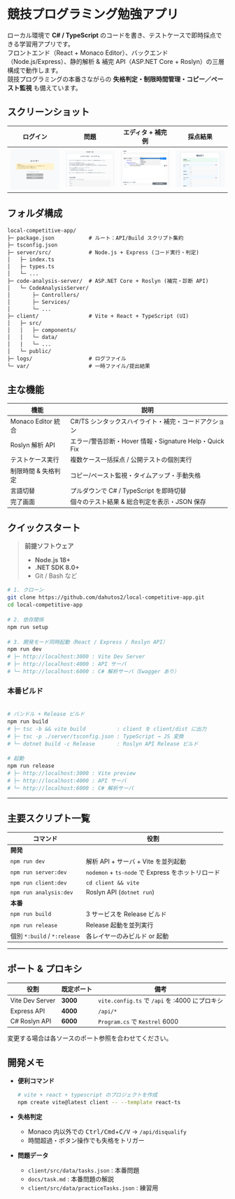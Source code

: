 # 競技プログラミング勉強アプリ

ローカル環境で **C# / TypeScript** のコードを書き、テストケースで即時採点できる学習用アプリです。  
フロントエンド（React + Monaco Editor）、バックエンド（Node.js/Express）、静的解析 & 補完 API（ASP.NET Core + Roslyn）の三層構成で動作します。  
競技プログラミングの本番さながらの **失格判定・制限時間管理・コピー／ペースト監視** も備えています。

## スクリーンショット

| ログイン                    | 問題                   | エディタ + 補完例            | 採点結果                     |
| --------------------------- | ---------------------- | ---------------------------- | ---------------------------- |
| ![ログイン](docs/login.png) | ![問題](docs/quiz.png) | ![エディタ](docs/editor.png) | ![採点結果](docs/result.png) |

## フォルダ構成

```text
local-competitive-app/
├─ package.json           # ルート：API/Build スクリプト集約
├─ tsconfig.json
├─ server/src/            # Node.js + Express (コード実行・判定)
│   ├─ index.ts
│   ├─ types.ts
│   └─ ...
├─ code-analysis-server/  # ASP.NET Core + Roslyn (補完・診断 API)
│   └─ CodeAnalysisServer/
│       ├─ Controllers/
│       ├─ Services/
│       └─ ...
├─ client/                # Vite + React + TypeScript (UI)
│   ├─ src/
│   │   ├─ components/
│   │   └─ data/
│   |   └─ ...
│   └─ public/
├─ logs/                  # ログファイル
└─ var/                   # 一時ファイル/提出結果
```

## 主な機能

| 機能                | 説明                                                   |
| ------------------- | ------------------------------------------------------ |
| Monaco Editor 統合  | C#/TS シンタックスハイライト・補完・コードアクション   |
| Roslyn 解析 API     | エラー/警告診断・Hover 情報・Signature Help・Quick Fix |
| テストケース実行    | 複数ケース一括採点 / 公開テストの個別実行              |
| 制限時間 & 失格判定 | コピー/ペースト監視・タイムアップ・手動失格            |
| 言語切替            | プルダウンで C# / TypeScript を即時切替                |
| 完了画面            | 個々のテスト結果 & 総合判定を表示・JSON 保存           |

## クイックスタート

> **前提ソフトウェア**
>
> * **Node.js 18+**
> * **.NET SDK 8.0+**
> * Git / Bash など

```bash
# 1. クローン
git clone https://github.com/dahutos2/local-competitive-app.git
cd local-competitive-app

# 2. 依存関係
npm run setup

# 3. 開発モード同時起動（React / Express / Roslyn API）
npm run dev
# ├─ http://localhost:3000 : Vite Dev Server
# ├─ http://localhost:4000 : API サーバ
# └─ http://localhost:6000 : C# 解析サーバ（Swagger あり）
```

### 本番ビルド

```bash

# バンドル + Release ビルド
npm run build
# ├─ tsc -b && vite build          : client を client/dist に出力
# ├─ tsc -p ./server/tsconfig.json : TypeScript → JS 変換
# └─ dotnet build -c Release       : Roslyn API Release ビルド

# 起動
npm run release
# ├─ http://localhost:3000 : Vite preview
# ├─ http://localhost:4000 : API サーバ
# └─ http://localhost:6000 : C# 解析サーバ
```

---

## 主要スクリプト一覧

| コマンド                     | 役割                                              |
| ---------------------------- | ------------------------------------------------- |
| **開発**                     |                                                   |
| `npm run dev`                | 解析 API + サーバ + Vite を並列起動               |
| `npm run server:dev`         | `nodemon` + `ts-node` で Express をホットリロード |
| `npm run client:dev`         | `cd client && vite`                               |
| `npm run analysis:dev`       | Roslyn API (`dotnet run`)                         |
| **本番**                     |                                                   |
| `npm run build`              | 3 サービスを Release ビルド                       |
| `npm run release`            | Release 起動を並列実行                            |
| 個別 `*:build` / `*:release` | 各レイヤーのみビルド or 起動                      |


---

## ポート & プロキシ

| 役割            | 既定ポート | 備考                                           |
| --------------- | ---------- | ---------------------------------------------- |
| Vite Dev Server | **3000**   | `vite.config.ts` で `/api` を :4000 にプロキシ |
| Express API     | **4000**   | `/api/*`                                       |
| C# Roslyn API   | **6000**   | `Program.cs` で `Kestrel` 6000                 |

変更する場合は各ソースのポート参照を合わせてください。

## 開発メモ

* **便利コマンド**
    
    ```bash
    # vite + react + typescript のプロジェクトを作成
    npm create vite@latest client -- --template react-ts
    ```

* **失格判定**

  * Monaco 内以外での <kbd>Ctrl/Cmd</kbd>+<kbd>C/V</kbd> → `/api/disqualify`
  * 時間超過・ボタン操作でも失格をトリガー

* **問題データ**

  * `client/src/data/tasks.json` : 本番問題
  * `docs/task.md` : 本番問題の解説
  * `client/src/data/practiceTasks.json` : 練習用